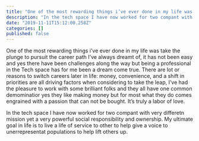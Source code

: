 ```yaml
---
title: "One of the most rewarding things i’ve ever done in my life was take the plunge to pursuit the…"
description: "In the tech space I have now worked for two compant with very differetn mission yet a very powerful social responsibility and ownership. My…"
date: "2019-11-11T15:12:00.258Z"
categories: []
published: false
---
```


One of the most rewarding things i’ve ever done in my life was take the plunge to pursuit the career path I’ve always dreamt of, it has not been easy and yes there have been challenges along the way but being a professional in the Tech space has for me been a dream come true. There are lot or reasons to switch careers later in life: money, convenience, and a shift in priorities are all driving factors when considering to take the leap, I’ve had the pleasure to work with some brilliant folks and they all have one common demominatior yes they like making money but for most what they do comes engrained with a passion that can not be bought. It’s truly a labor of love.

In the tech space I have now worked for two compant with very differetn mission yet a very powerful social responsibility and ownership. My ultimate goal in life is to live a life of service to other to help give a voice to unerrepresentat populations to help lift others up.
